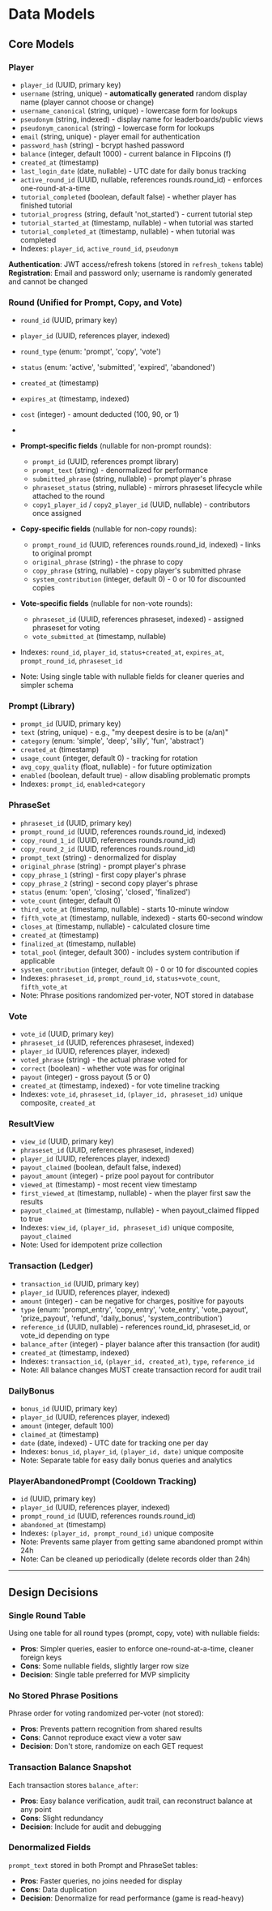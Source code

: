 # Data Models

## Core Models

### Player
- `player_id` (UUID, primary key)
- `username` (string, unique) - **automatically generated** random display name (player cannot choose or change)
- `username_canonical` (string, unique) - lowercase form for lookups
- `pseudonym` (string, indexed) - display name for leaderboards/public views
- `pseudonym_canonical` (string) - lowercase form for lookups
- `email` (string, unique) - player email for authentication
- `password_hash` (string) - bcrypt hashed password
- `balance` (integer, default 1000) - current balance in Flipcoins (f)
- `created_at` (timestamp)
- `last_login_date` (date, nullable) - UTC date for daily bonus tracking
- `active_round_id` (UUID, nullable, references rounds.round_id) - enforces one-round-at-a-time
- `tutorial_completed` (boolean, default false) - whether player has finished tutorial
- `tutorial_progress` (string, default 'not_started') - current tutorial step
- `tutorial_started_at` (timestamp, nullable) - when tutorial was started
- `tutorial_completed_at` (timestamp, nullable) - when tutorial was completed
- Indexes: `player_id`, `active_round_id`, `pseudonym`

**Authentication**: JWT access/refresh tokens (stored in `refresh_tokens` table)
**Registration**: Email and password only; username is randomly generated and cannot be changed

### Round (Unified for Prompt, Copy, and Vote)
- `round_id` (UUID, primary key)
- `player_id` (UUID, references player, indexed)
- `round_type` (enum: 'prompt', 'copy', 'vote')
- `status` (enum: 'active', 'submitted', 'expired', 'abandoned')
- `created_at` (timestamp)
- `expires_at` (timestamp, indexed)
- `cost` (integer) - amount deducted (100, 90, or 1)
-
- **Prompt-specific fields** (nullable for non-prompt rounds):
  - `prompt_id` (UUID, references prompt library)
  - `prompt_text` (string) - denormalized for performance
  - `submitted_phrase` (string, nullable) - prompt player's phrase
  - `phraseset_status` (string, nullable) - mirrors phraseset lifecycle while attached to the round
  - `copy1_player_id` / `copy2_player_id` (UUID, nullable) - contributors once assigned

- **Copy-specific fields** (nullable for non-copy rounds):
  - `prompt_round_id` (UUID, references rounds.round_id, indexed) - links to original prompt
  - `original_phrase` (string) - the phrase to copy
  - `copy_phrase` (string, nullable) - copy player's submitted phrase
  - `system_contribution` (integer, default 0) - 0 or 10 for discounted copies

- **Vote-specific fields** (nullable for non-vote rounds):
  - `phraseset_id` (UUID, references phraseset, indexed) - assigned phraseset for voting
  - `vote_submitted_at` (timestamp, nullable)

- Indexes: `round_id`, `player_id`, `status+created_at`, `expires_at`, `prompt_round_id`, `phraseset_id`
- Note: Using single table with nullable fields for cleaner queries and simpler schema

### Prompt (Library)
- `prompt_id` (UUID, primary key)
- `text` (string, unique) - e.g., "my deepest desire is to be (a/an)"
- `category` (enum: 'simple', 'deep', 'silly', 'fun', 'abstract')
- `created_at` (timestamp)
- `usage_count` (integer, default 0) - tracking for rotation
- `avg_copy_quality` (float, nullable) - for future optimization
- `enabled` (boolean, default true) - allow disabling problematic prompts
- Indexes: `prompt_id`, `enabled+category`

### PhraseSet
- `phraseset_id` (UUID, primary key)
- `prompt_round_id` (UUID, references rounds.round_id, indexed)
- `copy_round_1_id` (UUID, references rounds.round_id)
- `copy_round_2_id` (UUID, references rounds.round_id)
- `prompt_text` (string) - denormalized for display
- `original_phrase` (string) - prompt player's phrase
- `copy_phrase_1` (string) - first copy player's phrase
- `copy_phrase_2` (string) - second copy player's phrase
- `status` (enum: 'open', 'closing', 'closed', 'finalized')
- `vote_count` (integer, default 0)
- `third_vote_at` (timestamp, nullable) - starts 10-minute window
- `fifth_vote_at` (timestamp, nullable, indexed) - starts 60-second window
- `closes_at` (timestamp, nullable) - calculated closure time
- `created_at` (timestamp)
- `finalized_at` (timestamp, nullable)
- `total_pool` (integer, default 300) - includes system contribution if applicable
- `system_contribution` (integer, default 0) - 0 or 10 for discounted copies
- Indexes: `phraseset_id`, `prompt_round_id`, `status+vote_count`, `fifth_vote_at`
- Note: Phrase positions randomized per-voter, NOT stored in database

### Vote
- `vote_id` (UUID, primary key)
- `phraseset_id` (UUID, references phraseset, indexed)
- `player_id` (UUID, references player, indexed)
- `voted_phrase` (string) - the actual phrase voted for
- `correct` (boolean) - whether vote was for original
- `payout` (integer) - gross payout (5 or 0)
- `created_at` (timestamp, indexed) - for vote timeline tracking
- Indexes: `vote_id`, `phraseset_id`, `(player_id, phraseset_id)` unique composite, `created_at`

### ResultView
- `view_id` (UUID, primary key)
- `phraseset_id` (UUID, references phraseset, indexed)
- `player_id` (UUID, references player, indexed)
- `payout_claimed` (boolean, default false, indexed)
- `payout_amount` (integer) - prize pool payout for contributor
- `viewed_at` (timestamp) - most recent view timestamp
- `first_viewed_at` (timestamp, nullable) - when the player first saw the results
- `payout_claimed_at` (timestamp, nullable) - when payout_claimed flipped to true
- Indexes: `view_id`, `(player_id, phraseset_id)` unique composite, `payout_claimed`
- Note: Used for idempotent prize collection

### Transaction (Ledger)
- `transaction_id` (UUID, primary key)
- `player_id` (UUID, references player, indexed)
- `amount` (integer) - can be negative for charges, positive for payouts
- `type` (enum: 'prompt_entry', 'copy_entry', 'vote_entry', 'vote_payout', 'prize_payout', 'refund', 'daily_bonus', 'system_contribution')
- `reference_id` (UUID, nullable) - references round_id, phraseset_id, or vote_id depending on type
- `balance_after` (integer) - player balance after this transaction (for audit)
- `created_at` (timestamp, indexed)
- Indexes: `transaction_id`, `(player_id, created_at)`, `type`, `reference_id`
- Note: All balance changes MUST create transaction record for audit trail

### DailyBonus
- `bonus_id` (UUID, primary key)
- `player_id` (UUID, references player, indexed)
- `amount` (integer, default 100)
- `claimed_at` (timestamp)
- `date` (date, indexed) - UTC date for tracking one per day
- Indexes: `bonus_id`, `player_id`, `(player_id, date)` unique composite
- Note: Separate table for easy daily bonus queries and analytics

### PlayerAbandonedPrompt (Cooldown Tracking)
- `id` (UUID, primary key)
- `player_id` (UUID, references player, indexed)
- `prompt_round_id` (UUID, references rounds.round_id)
- `abandoned_at` (timestamp)
- Indexes: `(player_id, prompt_round_id)` unique composite
- Note: Prevents same player from getting same abandoned prompt within 24h
- Note: Can be cleaned up periodically (delete records older than 24h)

---

## Design Decisions

### Single Round Table
Using one table for all round types (prompt, copy, vote) with nullable fields:
- **Pros**: Simpler queries, easier to enforce one-round-at-a-time, cleaner foreign keys
- **Cons**: Some nullable fields, slightly larger row size
- **Decision**: Single table preferred for MVP simplicity

### No Stored Phrase Positions
Phrase order for voting randomized per-voter (not stored):
- **Pros**: Prevents pattern recognition from shared results
- **Cons**: Cannot reproduce exact view a voter saw
- **Decision**: Don't store, randomize on each GET request

### Transaction Balance Snapshot
Each transaction stores `balance_after`:
- **Pros**: Easy balance verification, audit trail, can reconstruct balance at any point
- **Cons**: Slight redundancy
- **Decision**: Include for audit and debugging

### Denormalized Fields
`prompt_text` stored in both Prompt and PhraseSet tables:
- **Pros**: Faster queries, no joins needed for display
- **Cons**: Data duplication
- **Decision**: Denormalize for read performance (game is read-heavy)
